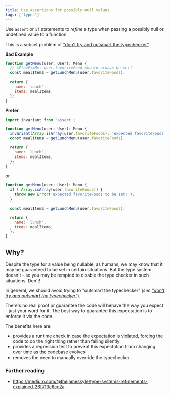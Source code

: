 ```yaml
---
title: Use assertions for possibly null values
tags: ['types']
---
```


Use `assert` or `if` statements to _refine_ a type when passing a possibly null
or undefined value to a function.

This is a subset problem of ["don't try and outsmart the typechecker"](/dont-outsmart-typechecker/).

**Bad Example**

```jsx
function getMenu(user: User): Menu {
  // $FlowFixMe: user.favoriteFood should always be set!
  const mealItems = getLunchMenu(user.favoriteFoods);

  return {
    name: 'lunch',
    items: mealItems,
  };
}
```

**Prefer**

```jsx
import invariant from 'assert';

function getMenu(user: User): Menu {
  invariant(Array.isArray(user.favoriteFoods), 'expected favoriteFoods to be set!');
  const mealItems = getLunchMenu(user.favoriteFoods);

  return {
    name: 'lunch',
    items: mealItems,
  };
}
```

or

```js
function getMenu(user: User): Menu {
  if (!Array.isArray(user.favoriteFoods)) {
    throw new Error('expected favoriteFoods to be set!');
  }

  const mealItems = getLunchMenu(user.favoriteFoods);

  return {
    name: 'lunch',
    items: mealItems,
  };
}
```

## Why?

Despite the type for a value being nullable, as humans, we may know that it may
be guaranteed to be set in certain situations. But the type system doesn't - so
you may be tempted to disable the type checker in such situations. Don't!

In general, we should avoid trying to "outsmart the typechecker" _(see
["don't try and outsmart the typechecker"](/dont-outsmart-typechecker/)_).

There's no real proof or guarantee the code will behave the way you expect - just
your word for it. The best way to guarantee this expectation is to enforce it via
the code.

The benefits here are:

- provides a runtime check in case the expectation is violated, forcing the code
  to do the right thing rather than failing silently
- provides a regression test to prevent this expectation from changing over time
  as the codebase evolves
- removes the need to manually override the typechecker

### Further reading

- <https://medium.com/@thejameskyle/type-systems-refinements-explained-26f713c6cc2a>
